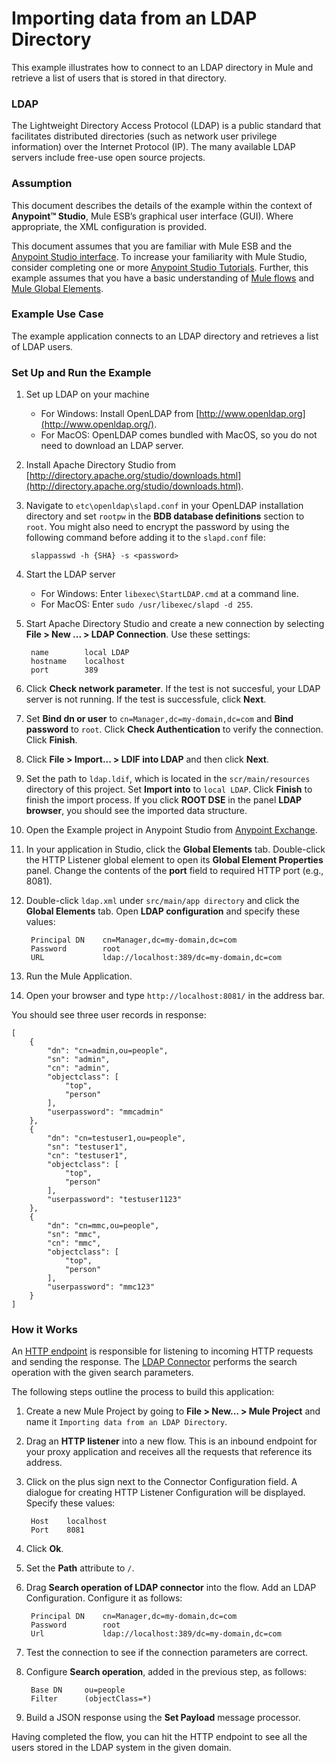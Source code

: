 # Importing data from an LDAP Directory

This example illustrates how to connect to an LDAP directory in Mule and retrieve a list of users that is stored in that directory. 

### LDAP

The Lightweight Directory Access Protocol (LDAP) is a public standard that facilitates distributed directories (such as network user privilege information) over the Internet Protocol (IP). The many available LDAP servers include free-use open source projects.

### Assumption

This document describes the details of the example within the context of **Anypoint™ Studio**, Mule ESB’s graphical user interface (GUI). Where appropriate, the XML configuration is provided.

This document assumes that you are familiar with Mule ESB and the [Anypoint Studio interface](http://www.mulesoft.org/documentation/display/current/Anypoint+Studio+Essentials). To increase your familiarity with Mule Studio, consider completing one or more [Anypoint Studio Tutorials](http://www.mulesoft.org/documentation/display/current/Basic+Studio+Tutorial). Further, this example assumes that you have a basic understanding of [Mule flows](http://www.mulesoft.org/documentation/display/current/Mule+Application+Architecture) and [Mule Global Elements](http://www.mulesoft.org/documentation/display/current/Global+Elements).

### Example Use Case

The example application connects to an LDAP directory and retrieves a list of LDAP users. 

### Set Up and Run the Example 

1. Set up LDAP on your machine
   * For Windows: Install OpenLDAP from [http://www.openldap.org](http://www.openldap.org/).
   * For MacOS: OpenLDAP comes bundled with MacOS, so you do not need to download an LDAP server.
   
1. Install Apache Directory Studio from [http://directory.apache.org/studio/downloads.html](http://directory.apache.org/studio/downloads.html).
 
1. Navigate to `etc\openldap\slapd.conf` in your OpenLDAP installation directory and set `rootpw` in the **BDB database definitions** section to `root`. You might also need to encrypt the password by using the following command before adding it to the `slapd.conf` file:
		
		slappasswd -h {SHA} -s <password>
   
1. Start the LDAP server
   * For Windows: Enter `libexec\StartLDAP.cmd` at a command line.
   * For MacOS: Enter `sudo /usr/libexec/slapd -d 255`.
    
1. Start Apache Directory Studio and create a new connection by selecting **File > New ... > LDAP Connection**. Use these settings:

		name		local LDAP
		hostname	localhost
		port		389

1. Click **Check network parameter**. If the test is not succesful, your LDAP server is not running. If the test is successfule, click **Next**.
	
1. Set **Bind dn or user** to `cn=Manager,dc=my-domain,dc=com` and **Bind password** to `root`. Click **Check Authentication** to verify the connection. Click **Finish**.

1. Click **File > Import... > LDIF into LDAP** and then click **Next**. 

1. Set the path to `ldap.ldif`, which is located in the `scr/main/resources` directory of this project. Set **Import into** to `local LDAP`. Click **Finish** to finish the import process. If you click **ROOT DSE** in the panel **LDAP browser**, you should see the imported data structure.

1. Open the Example project in Anypoint Studio from [Anypoint Exchange](http://www.mulesoft.org/documentation/display/current/Anypoint+Exchange).

1. In your application in Studio, click the **Global Elements** tab. Double-click the HTTP Listener global element to open its **Global Element Properties** panel. Change the contents of the **port** field to required HTTP port (e.g., 8081).

1. Double-click `ldap.xml` under `src/main/app directory` and click the **Global Elements** tab. Open **LDAP configuration** and specify these values:

		Principal DN	cn=Manager,dc=my-domain,dc=com
		Password		root
		URL 			ldap://localhost:389/dc=my-domain,dc=com

1. Run the Mule Application.

1. Open your browser and type `http://localhost:8081/` in the address bar.

You should see three user records in response:
```
[
    {
        "dn": "cn=admin,ou=people",
        "sn": "admin",
        "cn": "admin",
        "objectclass": [
            "top",
            "person"
        ],
        "userpassword": "mmcadmin"
    },
    {
        "dn": "cn=testuser1,ou=people",
        "sn": "testuser1",
        "cn": "testuser1",
        "objectclass": [
            "top",
            "person"
        ],
        "userpassword": "testuser1123"
    },
    {
        "dn": "cn=mmc,ou=people",
        "sn": "mmc",
        "cn": "mmc",
        "objectclass": [
            "top",
            "person"
        ],
        "userpassword": "mmc123"
    }
]
```
### How it Works 

An [HTTP endpoint](http://www.mulesoft.org/documentation/display/current/HTTP+Connector) is responsible for listening to incoming HTTP requests and sending the response. The [LDAP Connector](http://www.mulesoft.org/connectors/ldap-connector) performs the search operation with the given search parameters.

The following steps outline the process to build this application:

1. Create a new Mule Project by going to **File > New... > Mule Project** and name it `Importing data from an LDAP Directory`.
2. Drag an **HTTP listener** into a new flow. This is an inbound endpoint for your proxy application and receives all the requests that reference its address. 
3. Click on the plus sign next to the Connector Configuration field. A dialogue for creating HTTP Listener Configuration will be displayed. Specify these values:

		Host 	localhost
		Port 	8081 
4. Click **Ok**.	
5. Set the **Path** attribute to `/`.		
6. Drag **Search operation of LDAP connector** into the flow. Add an LDAP Configuration. Configure it as follows:

		Principal DN	cn=Manager,dc=my-domain,dc=com
		Password		root
		Url 			ldap://localhost:389/dc=my-domain,dc=com
		 
7. Test the connection to see if the connection parameters are correct.
	
8. Configure **Search operation**, added in the previous step, as follows:

		Base DN 	ou=people
		Filter 		(objectClass=*)
		 
5. Build a JSON response using the **Set Payload** message processor.

Having completed the flow, you can hit the HTTP endpoint to see all the users stored in the LDAP system in the given domain.
